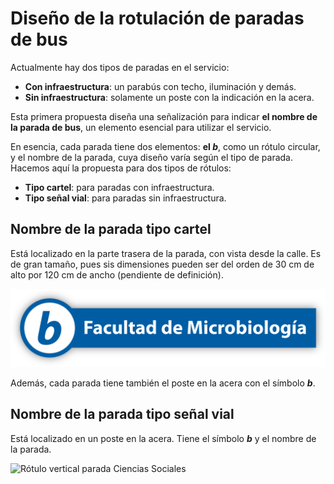 # Diseño de la rotulación de paradas de bus

Actualmente hay dos tipos de paradas en el servicio:

- **Con infraestructura**: un parabús con techo, iluminación y demás.
- **Sin infraestructura**: solamente un poste con la indicación en la acera.

Esta primera propuesta diseña una señalización para indicar **el nombre de la parada de bus**, un elemento esencial para utilizar el servicio.

En esencia, cada parada tiene dos elementos: **el *b***, como un rótulo circular, y el nombre de la parada, cuya diseño varía según el tipo de parada. Hacemos aquí la propuesta para dos tipos de rótulos:

- **Tipo cartel**: para paradas con infraestructura.
- **Tipo señal vial**: para paradas sin infraestructura.

## Nombre de la parada tipo cartel

Está localizado en la parte trasera de la parada, con vista desde la calle. Es de gran tamaño, pues sis dimensiones pueden ser del orden de 30 cm de alto por 120 cm de ancho (pendiente de definición).

<img src="../assets/png/parada_horizontal.png" width="600px" alt="Rótulo horizontal parada Escuela de Artes Plásticas"/>

Además, cada parada tiene también el poste en la acera con el símbolo ***b***.

## Nombre de la parada tipo señal vial

Está localizado en un poste en la acera. Tiene el símbolo ***b*** y el nombre de la parada.

<img src="../assets/png/parada_vertical.png" width="300px" alt="Rótulo vertical parada Ciencias Sociales"/>
